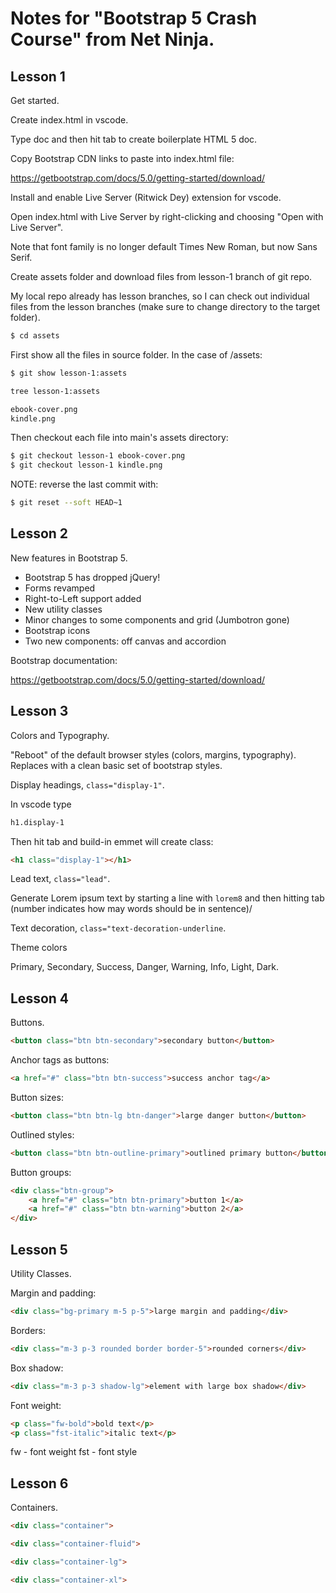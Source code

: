 # Notes for "Bootstrap 5 Crash Course" from Net Ninja.

## Lesson 1
Get started.

Create index.html in vscode.

Type doc and then hit tab to create boilerplate HTML 5 doc.

Copy Bootstrap CDN links to paste into index.html file:

https://getbootstrap.com/docs/5.0/getting-started/download/

Install and enable Live Server (Ritwick Dey) extension for vscode.

Open index.html with Live Server by right-clicking and choosing "Open with Live Server".

Note that font family is no longer default Times New Roman, but now Sans Serif.

Create assets folder and download files from lesson-1 branch of git repo.

My local repo already has lesson branches, so I can check out individual files from the lesson branches (make sure to change directory to the target folder).

```bash
$ cd assets
```

First show all the files in source folder. In the case of /assets:

```bash
$ git show lesson-1:assets

tree lesson-1:assets

ebook-cover.png
kindle.png
```
Then checkout each file into main's assets directory:

```bash
$ git checkout lesson-1 ebook-cover.png
$ git checkout lesson-1 kindle.png
```

NOTE: reverse the last commit with:

```bash
$ git reset --soft HEAD~1
```

## Lesson 2
New features in Bootstrap 5.

* Bootstrap 5 has dropped jQuery!
* Forms revamped
* Right-to-Left support added
* New utility classes
* Minor changes to some components and grid (Jumbotron gone)
* Bootstrap icons
* Two new components: off canvas and accordion

Bootstrap documentation:

https://getbootstrap.com/docs/5.0/getting-started/download/

## Lesson 3
Colors and Typography.

"Reboot" of the default browser styles (colors, margins, typography). Replaces with a clean basic set of bootstrap styles.

Display headings, ```class="display-1"```.

In vscode type

```html
h1.display-1
```

Then hit tab and build-in emmet will create class:

```html
<h1 class="display-1"></h1>
```

Lead text, ```class="lead"```.

Generate Lorem ipsum text by starting a line with ```lorem8``` and then hitting tab (number indicates how may words should be in sentence)/

Text decoration, ```class="text-decoration-underline```.

Theme colors

Primary, Secondary, Success, Danger, Warning, Info, Light, Dark.

## Lesson 4
Buttons.

```html
<button class="btn btn-secondary">secondary button</button>
```

Anchor tags as buttons:

```html
<a href="#" class="btn btn-success">success anchor tag</a>
```

Button sizes:

```html
<button class="btn btn-lg btn-danger">large danger button</button>
```

Outlined styles:

```html
<button class="btn btn-outline-primary">outlined primary button</button>
```

Button groups:

```html
<div class="btn-group">
    <a href="#" class="btn btn-primary">button 1</a>
    <a href="#" class="btn btn-warning">button 2</a>
</div>
```

## Lesson 5
Utility Classes.

Margin and padding:

```html
<div class="bg-primary m-5 p-5">large margin and padding</div>
```

Borders:

```html
<div class="m-3 p-3 rounded border border-5">rounded corners</div>
```

Box shadow:

```html
<div class="m-3 p-3 shadow-lg">element with large box shadow</div>
```

Font weight:

```html
<p class="fw-bold">bold text</p>
<p class="fst-italic">italic text</p>
```

fw - font weight
fst - font style

## Lesson 6
Containers.

```html
<div class="container">
```

```html
<div class="container-fluid">
````

```html
<div class="container-lg">
```

```html
<div class="container-xl">
```
